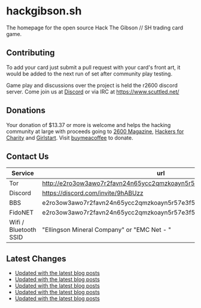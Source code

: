 # hackgibson.sh
The homepage for the open source Hack The Gibson // SH trading card game.


## Contributing

To add your card just submit a pull request with your card's front art, it would be added to the next run of set after community play testing.

Game play and discussions over the project is held the r2600 discord server. Come join us at [Discord](https://discord.com/invite/9hABUzz) or via IRC at https://www.scuttled.net/


## Donations

Your donation of $13.37 or more is welcome and helps the hacking community at large with proceeds going to [2600 Magazine](https://2600.com/), [Hackers for Charity](https://hackersforcharity.org) and [Girlstart](https://girlstart.org).  Visit [buymeacoffee](https://www.buymeacoffee.com/hackgibson.sh) to donate.


## Contact Us

Service | url
-|-
Tor | http://e2ro3ow3awo7r2favn24n65ycc2qmzkoayn5r57e3f56nvjwdcgg32ad.onion
Discord | https://discord.com/invite/9hABUzz
BBS | e2ro3ow3awo7r2favn24n65ycc2qmzkoayn5r57e3f56nvjwdcgg32ad.onion:23
FidoNET | e2ro3ow3awo7r2favn24n65ycc2qmzkoayn5r57e3f56nvjwdcgg32ad.onion:24554
Wifi / Bluetooth SSID | "Ellingson Mineral Company" or "EMC Net - <fidonet address>"

## Latest Changes
<!-- BLOG-POST-LIST:START -->
- [Updated with the latest blog posts](https://github.com/DFW2600/hackgibson.sh/commit/0d310af8f7ade10690bf44190ec4960cce8eda66)
- [Updated with the latest blog posts](https://github.com/DFW2600/hackgibson.sh/commit/063fd985ecf5eead466b5a281f62d4fc67192ac4)
- [Updated with the latest blog posts](https://github.com/DFW2600/hackgibson.sh/commit/c20e744cb5737d40e2fd589ba570c5a5f65b5388)
- [Updated with the latest blog posts](https://github.com/DFW2600/hackgibson.sh/commit/d5ca2ce7fe97090a185e039567fd0d2f1a3da179)
- [Updated with the latest blog posts](https://github.com/DFW2600/hackgibson.sh/commit/56f12547b1afd9ffadceb590d8f36b509adc27bc)
<!-- BLOG-POST-LIST:END -->
